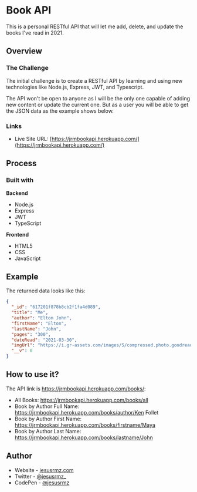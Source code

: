 # Book API

This is a personal RESTful API that will let me add, delete, and update the books I've read in 2021.

## Overview

### The Challenge

The initial challenge is to create a RESTful API by learning and using new technologies like Node.js, Express, JWT, and Typescript.

The API won't be open to anyone as I will be the only one capable of adding new content or update the current one. But as a user you will be able to get the JSON data as the example shows below.

### Links

- Live Site URL: [https://jrmbookapi.herokuapp.com/](https://jrmbookapi.herokuapp.com/)

## Process

### Built with

**Backend**

- Node.js
- Express
- JWT
- TypeScript

**Frontend**

- HTML5
- CSS
- JavaScript

## Example

The returned data looks like this:

```json
{
  "_id": "617201f878b8cb2f1fa4d089",
  "title": "Me",
  "author": "Elton John",
  "firstName": "Elton",
  "lastName": "John",
  "pages": "300",
  "dateRead": "2021-03-30",
  "imgUrl": "https://i.gr-assets.com/images/S/compressed.photo.goodreads.com/books/1553526563l/44303730.jpg",
  "__v": 0
}
```

## How to use it?

The API link is https://jrmbookapi.herokuapp.com/books/:

- All Books: https://jrmbookapi.herokuapp.com/books/all
- Book by Author Full Name: https://jrmbookapi.herokuapp.com/books/author/Ken Follet
- Book by Author First Name: https://jrmbookapi.herokuapp.com/books/firstname/Maya
- Book by Author Last Name: https://jrmbookapi.herokuapp.com/books/lastname/John

## Author

- Website - [jesusrmz.com](https://jesusrmz.com/)
- Twitter - [@jesusrmz\_](https://twitter.com/jesusrmz_)
- CodePen - [@jesusrmz](https://codepen.io/jesusrmz)
